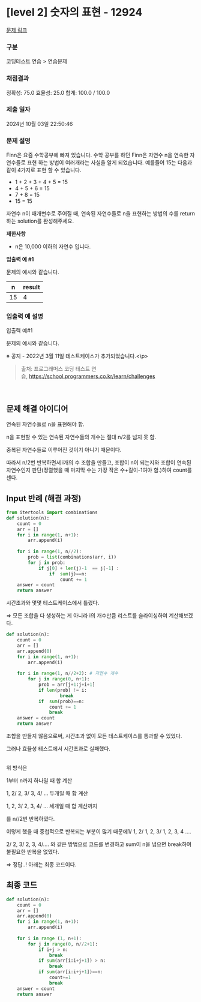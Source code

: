 # [level 2] 숫자의 표현 - 12924

[문제 링크](https://school.programmers.co.kr/learn/courses/30/lessons/12924)

### 구분

코딩테스트 연습 > 연습문제

### 채점결과

정확성: 75.0
효율성: 25.0
합계: 100.0 / 100.0

### 제출 일자

2024년 10월 03일 22:50:46

### **문제 설명**

Finn은 요즘 수학공부에 빠져 있습니다. 수학 공부를 하던 Finn은 자연수 n을 연속한 자연수들로 표현 하는 방법이 여러개라는 사실을 알게 되었습니다. 예를들어 15는 다음과 같이 4가지로 표현 할 수 있습니다.

- 1 + 2 + 3 + 4 + 5 = 15
- 4 + 5 + 6 = 15
- 7 + 8 = 15
- 15 = 15

자연수 n이 매개변수로 주어질 때, 연속된 자연수들로 n을 표현하는 방법의 수를 return하는 solution를 완성해주세요.

**제한사항**

- n은 10,000 이하의 자연수 입니다.

**입출력 예 #1**

문제의 예시와 같습니다.

| n | result |
| --- | --- |
| 15 | 4 |

### 입출력 예 설명

입출력 예#1

문제의 예시와 같습니다.

<p>※ 공지 - 2022년 3월 11일 테스트케이스가 추가되었습니다.<\p>

> 출처: 프로그래머스 코딩 테스트 연습, https://school.programmers.co.kr/learn/challenges
</br>

## 문제 해결 아이디어

연속된 자연수들로 n을 표현해야 함.   

n을 표현할 수 있는 연속된 자연수들의 개수는 절대 n/2를 넘지 못 함.    

중복된 자연수들로 이루어진 것이기 아니기 때문이다.   

따라서 n/2번 반복하면서 i개의 수 조합을 만들고, 조합이 n이 되는지와 조합이 연속된 자연수인지 판단(정렬했을 때 마지막 수는 가장 작은 수+길이-1여야 함.)하여 count를 센다.   

## Input 반례 (해결 과정)

```python
from itertools import combinations
def solution(n):
    count = 0
    arr = []
    for i in range(1, n+1):
        arr.append(i)
        
    for i in range(1, n//2):
        prob = list(combinations(arr, i))
        for j in prob:
            if j[0] + len(j)-1  == j[-1] :
                if  sum(j)==n:
                    count += 1
    answer = count
    return answer   
```

시간초과와 몇몇 테스트케이스에서 틀렸다.    

⇒ 모든 조합을 다 생성하는 게 아니라 i의 개수만큼 리스트를 슬라이싱하여 계산해보겠다.   

```python
def solution(n):
    count = 0
    arr = []
    arr.append(0)
    for i in range(1, n+1):
        arr.append(i)
        
    for i in range(1, n//2+2): # 자연수 개수
        for j in range(0, n+1):
            prob = arr[j+1:j+i+1]
            if len(prob) != i:
                    break
            if  sum(prob)==n:
                count += 1
                break
    answer = count
    return answer
```

조합을 만들지 않음으로써, 시간초과 없이 모든 테스트케이스를 통과할 수 있었다.    

그러나 효율성 테스트에서 시간초과로 실패했다.    
</br>

위 방식은   
 
1부터 n까지 하나일 때 합 계산     

1, 2/ 2, 3/ 3, 4/ … 두개일 때 합 계산   

1, 2, 3/ 2, 3, 4/ … 세개일 때 합 계산까지     

를 n//2번 반복하였다.   

이렇게 했을 때 중첩적으로 반복되는 부분이 많기 때문에1/ 1, 2/ 1, 2, 3/ 1, 2, 3, 4 ….     

2/ 2, 3/ 2, 3, 4/…. 와 같은 방법으로 코드를 변경하고 sum이 n을 넘으면 break하여 불필요한 반복을 없앴다.     

⇒ 정답..! 아래는 최종 코드이다.    

## 최종 코드
```python
def solution(n):
    count = 0
    arr = []
    arr.append(0)
    for i in range(1, n+1):
        arr.append(i)
        
    for i in range (1, n+1):
        for j in range(0, n//2+1):
            if i+j > n:
                break
            if sum(arr[i:i+j+1]) > n:
                break
            if sum(arr[i:i+j+1])==n:
                count+=1
                break
    answer = count
    return answer
```
